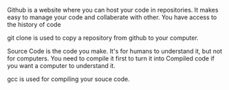 Github is a website where you can host your code in repositories. It makes easy to manage your code and collaberate with other. You have access to the history of code 

git clone is used to copy a repository from github to your computer.

Source Code is the code you make. It's for humans to understand it, but not for computers. You need to compile it first to turn it into Compiled code if you want a computer to understand it. 

gcc is used for compiling your souce code. 
